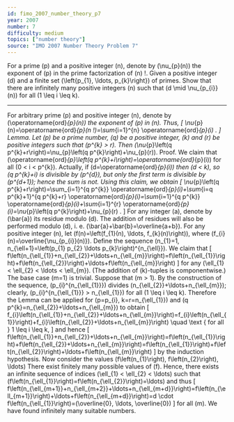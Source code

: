 ```yaml
---
id: fimo_2007_number_theory_p7
year: 2007
number: 7
difficulty: medium
topics: ["number theory"]
source: "IMO 2007 Number Theory Problem 7"
---
```


For a prime \(p\) and a positive integer \(n\), denote by \(\nu_{p}(n)\) the exponent of \(p\) in the prime factorization of \(n\) !. Given a positive integer \(d\) and a finite set \(\left\{p_{1}, \ldots, p_{k}\right\}\) of primes. Show that there are infinitely many positive integers \(n\) such that \(d \mid \nu_{p_{i}}(n)\) for all \(1 \leq i \leq k\).

---
For arbitrary prime \(p\) and positive integer \(n\), denote by \(\operatorname{ord}_{p}(n)\) the exponent of \(p\) in \(n\). Thus,
\[
\nu_{p}(n)=\operatorname{ord}_{p}(n !)=\sum_{i=1}^{n} \operatorname{ord}_{p}(i) .
\]
Lemma. Let \(p\) be a prime number, \(q\) be a positive integer, \(k\) and \(r\) be positive integers such that \(p^{k} > r\). Then \(\nu_{p}\left(q p^{k}+r\right)=\nu_{p}\left(q p^{k}\right)+\nu_{p}(r)\).
Proof. We claim that \(\operatorname{ord}_{p}\left(q p^{k}+i\right)=\operatorname{ord}_{p}(i)\) for all \(0 < i < p^{k}\). Actually, if \(d=\operatorname{ord}_{p}(i)\) then \(d < k\), so \(q p^{k}+i\) is divisible by \(p^{d}\), but only the first term is divisible by \(p^{d+1}\); hence the sum is not.
Using this claim, we obtain
\[
\nu_{p}\left(q p^{k}+r\right)=\sum_{i=1}^{q p^{k}} \operatorname{ord}_{p}(i)+\sum_{i=q p^{k}+1}^{q p^{k}+r} \operatorname{ord}_{p}(i)=\sum_{i=1}^{q p^{k}} \operatorname{ord}_{p}(i)+\sum_{i=1}^{r} \operatorname{ord}_{p}(i)=\nu_{p}\left(q p^{k}\right)+\nu_{p}(r) .
\]
For any integer \(a\), denote by \(\bar{a}\) its residue modulo \(d\). The addition of residues will also be performed modulo \(d\), i. e. \(\bar{a}+\bar{b}=\overline{a+b}\). For any positive integer \(n\), let \(f(n)=\left(f_{1}(n), \ldots, f_{k}(n)\right)\), where \(f_{i}(n)=\overline{\nu_{p_{i}}(n)}\).
Define the sequence \(n_{1}=1, n_{\ell+1}=\left(p_{1} p_{2} \ldots p_{k}\right)^{n_{\ell}}\). We claim that
\[
f\left(n_{\ell_{1}}+n_{\ell_{2}}+\ldots+n_{\ell_{m}}\right)=f\left(n_{\ell_{1}}\right)+f\left(n_{\ell_{2}}\right)+\ldots+f\left(n_{\ell_{m}}\right)
\]
for any \(\ell_{1} < \ell_{2} < \ldots < \ell_{m}\). (The addition of \(k\)-tuples is componentwise.) The base case \(m=1\) is trivial.
Suppose that \(m > 1\). By the construction of the sequence, \(p_{i}^{n_{\ell_{1}}}\) divides \(n_{\ell_{2}}+\ldots+n_{\ell_{m}}\); clearly, \(p_{i}^{n_{\ell_{1}}} > n_{\ell_{1}}\) for all \(1 \leq i \leq k\). Therefore the Lemma can be applied for \(p=p_{i}, k=r=n_{\ell_{1}}\) and \(q p^{k}=n_{\ell_{2}}+\ldots+n_{\ell_{m}}\) to obtain
\[
f_{i}\left(n_{\ell_{1}}+n_{\ell_{2}}+\ldots+n_{\ell_{m}}\right)=f_{i}\left(n_{\ell_{1}}\right)+f_{i}\left(n_{\ell_{2}}+\ldots+n_{\ell_{m}}\right) \quad \text { for all } 1 \leq i \leq k,
\]
and hence
\[
f\left(n_{\ell_{1}}+n_{\ell_{2}}+\ldots+n_{\ell_{m}}\right)=f\left(n_{\ell_{1}}\right)+f\left(n_{\ell_{2}}+\ldots+n_{\ell_{m}}\right)=f\left(n_{\ell_{1}}\right)+f\left(n_{\ell_{2}}\right)+\ldots+f\left(n_{\ell_{m}}\right)
\]
by the induction hypothesis.
Now consider the values \(f\left(n_{1}\right), f\left(n_{2}\right), \ldots\) There exist finitely many possible values of \(f\). Hence, there exists an infinite sequence of indices \(\ell_{1} < \ell_{2} < \ldots\) such that \(f\left(n_{\ell_{1}}\right)=f\left(n_{\ell_{2}}\right)=\ldots\) and thus
\[
f\left(n_{\ell_{m+1}}+n_{\ell_{m+2}}+\ldots+n_{\ell_{m+d}}\right)=f\left(n_{\ell_{m+1}}\right)+\ldots+f\left(n_{\ell_{m+d}}\right)=d \cdot f\left(n_{\ell_{1}}\right)=(\overline{0}, \ldots, \overline{0})
\]
for all \(m\). We have found infinitely many suitable numbers.
